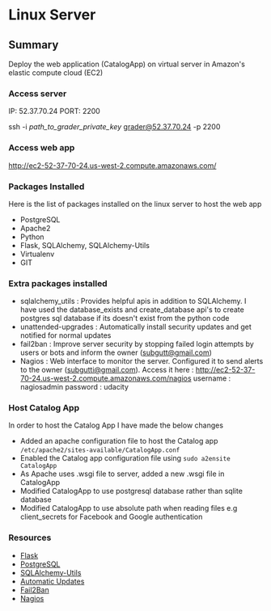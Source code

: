 Linux Server
==================

## Summary
Deploy the web application (CatalogApp) on virtual server in Amazon's elastic compute cloud (EC2)

### Access server
IP: 52.37.70.24
PORT: 2200

ssh -i *path_to_grader_private_key* grader@52.37.70.24 -p 2200

### Access web app
http://ec2-52-37-70-24.us-west-2.compute.amazonaws.com/

### Packages Installed
Here is the list of packages installed on the linux server to host the web app
  * PostgreSQL
  * Apache2
  * Python
  * Flask, SQLAlchemy, SQLAlchemy-Utils
  * Virtualenv
  * GIT

### Extra packages installed
  * sqlalchemy_utils : Provides helpful apis in addition to SQLAlchemy. I have used the database_exists and create_database api's to create postgres sql database if its doesn't exist from the python code
  * unattended-upgrades : Automatically install security updates and get notified for normal updates
  * fail2ban : Improve server security by stopping failed login attempts by users or bots and inform the owner (subgutt@gmail.com)
  * Nagios : Web interface to monitor the server. Configured it to send alerts to the owner (subgutti@gmail.com).
        Access it here : http://ec2-52-37-70-24.us-west-2.compute.amazonaws.com/nagios
        username : nagiosadmin
        password : udacity

### Host Catalog App
In order to host the Catalog App I have made the below changes
  * Added an apache configuration file to host the Catalog app `/etc/apache2/sites-available/CatalogApp.conf`
  * Enabled the Catalog app configuration file using `sudo a2ensite CatalogApp`
  * As Apache uses .wsgi file to server, added a new .wsgi file in CatalogApp
  * Modified CatalogApp to use postgresql database rather than sqlite database
  * Modified CatalogApp to use absolute path when reading files e.g client_secrets for Facebook and Google authentication

### Resources
  * [Flask](https://www.digitalocean.com/community/tutorials/how-to-deploy-a-flask-application-on-an-ubuntu-vps)
  * [PostgreSQL](http://www.cyberciti.biz/faq/howto-add-postgresql-user-account/)
  * [SQLAlchemy-Utils](http://sqlalchemy-utils.readthedocs.org/en/latest/database_helpers.html)
  * [Automatic Updates](https://help.ubuntu.com/lts/serverguide/automatic-updates.html)
  * [Fail2Ban](https://www.digitalocean.com/community/tutorials/how-to-protect-ssh-with-fail2ban-on-ubuntu-14-04)
  * [Nagios](https://www.digitalocean.com/community/tutorials/how-to-install-nagios-4-and-monitor-your-servers-on-ubuntu-14-04)